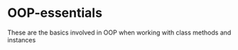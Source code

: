 # OOP-essentials
These are the basics involved in OOP when working with class methods and instances
